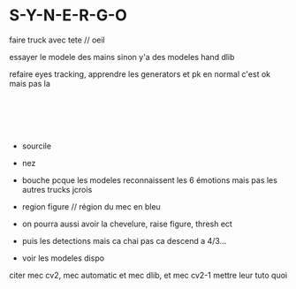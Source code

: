 # S-Y-N-E-R-G-O


faire truck avec tete // oeil

essayer le modele des mains sinon y'a des modeles hand dlib

refaire eyes tracking, apprendre les generators et pk en normal c'est ok mais pas la

<br><br><br><br>


- sourcile

- nez

- bouche pcque les modeles reconnaissent les 6 émotions mais pas les autres trucks jcrois

- region figure // région du mec en bleu

- on pourra aussi avoir la chevelure, raise figure, thresh ect

- puis les detections mais ca chai pas ca descend a 4/3...

- voir les modeles dispo










citer mec cv2, mec automatic et mec dlib, et mec cv2-1 mettre leur tuto quoi
